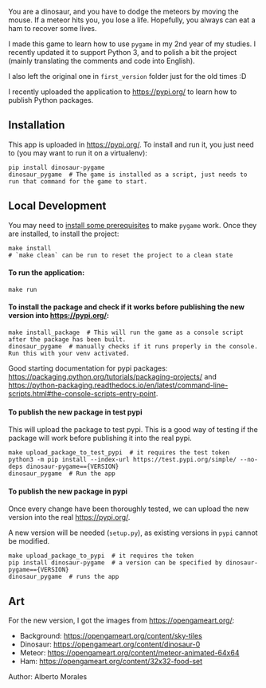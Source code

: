 You are a dinosaur, and you have to dodge the meteors by moving the mouse. If a meteor hits you, you lose a life. Hopefully, you always can eat a ham to recover some lives.

I made this game to learn how to use `pygame` in my 2nd year of my studies. I recently updated it to support Python 3, and to polish a bit the project (mainly translating the comments and code into English).

I also left the original one in `first_version` folder just for the old times :D

I recently uploaded the application to https://pypi.org/ to learn how to publish Python packages.

## Installation
This app is uploaded in https://pypi.org/. To install and run it, you just need to (you may want to run it on a virtualenv):
```
pip install dinosaur-pygame
dinosaur_pygame  # The game is installed as a script, just needs to run that command for the game to start.
```

## Local Development
You may need to [install some prerequisites](https://www.pygame.org/wiki/GettingStarted) to make `pygame` work. Once they are installed, to install the project:
```
make install
# `make clean` can be run to reset the project to a clean state
```

#### To run the application:
```
make run
```

#### To install the package and check if it works before publishing the new version into https://pypi.org/:
```
make install_package  # This will run the game as a console script after the package has been built.
dinosaur_pygame  # manually checks if it runs properly in the console. Run this with your venv activated.
```
Good starting documentation for pypi packages: https://packaging.python.org/tutorials/packaging-projects/ and https://python-packaging.readthedocs.io/en/latest/command-line-scripts.html#the-console-scripts-entry-point.

#### To publish the new package in test pypi
This will upload the package to test pypi. This is a good way of testing if the package will work before publishing it into the real pypi.
```
make upload_package_to_test_pypi  # it requires the test token
python3 -m pip install --index-url https://test.pypi.org/simple/ --no-deps dinosaur-pygame=={VERSION}
dinosaur_pygame  # Run the app
```

#### To publish the new package in pypi
Once every change have been thoroughly tested, we can upload the new version into the real https://pypi.org/.

A new version will be needed (`setup.py`), as existing versions in `pypi` cannot be modified.
```
make upload_package_to_pypi  # it requires the token
pip install dinosaur-pygame  # a version can be specified by dinosaur-pygame=={VERSION}
dinosaur_pygame  # runs the app
```

## Art
For the new version, I got the images from https://opengameart.org/:
- Background: https://opengameart.org/content/sky-tiles
- Dinosaur: https://opengameart.org/content/dinosaur-0
- Meteor: https://opengameart.org/content/meteor-animated-64x64
- Ham: https://opengameart.org/content/32x32-food-set

Author: Alberto Morales
